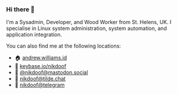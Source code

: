 ### Hi there 👋

I'm a Sysadmin, Developer, and Wood Worker from St. Helens, UK. I specialise in Linux system administration, system automation, and application integration.

You can also find me at the following locations:

* 🏠 [andrew.williams.id](https://andrew.williams.id)
* 🔑 [keybase.io/nikdoof](https://keybase.io/nikdoof)
* 🐘 [@nikdoof@mastodon.social](https://mastodon.social/@nikdoof)
* 💬 [nikdoof@tilde.chat](https://tilde.chat)
* 📲 [nikdoof@telegram](https://t.me/nikdoof)
